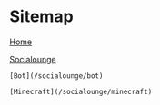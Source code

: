 # Sitemap

[Home](/home)

[Socialounge](/socialounge)

    [Bot](/socialounge/bot)
  
    [Minecraft](/socialounge/minecraft)




  
